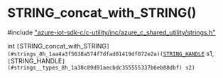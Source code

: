 # STRING_concat_with_STRING()

\#include ["azure-iot-sdk-c/c-utility/inc/azure_c_shared_utility/strings.h"](../iot-c-ref-strings-h.md)  

int `[`STRING_concat_with_STRING`](#strings_8h_1aa4a3f5638a574f7dfad01419df072e2a)(`[`STRING_HANDLE`](#strings__types_8h_1a38c89d91aecbdc355555337b6eb88dbf) s1,`[`STRING_HANDLE`](#strings__types_8h_1a38c89d91aecbdc355555337b6eb88dbf) s2)`

